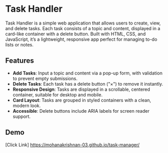 # Task Handler

Task Handler is a simple web application that allows users to create, view, and delete tasks. Each task consists of a topic and content, displayed in a card-like container with a delete button. Built with HTML, CSS, and JavaScript, it’s a lightweight, responsive app perfect for managing to-do lists or notes.

## Features
- **Add Tasks**: Input a topic and content via a pop-up form, with validation to prevent empty submissions.
- **Delete Tasks**: Each task has a delete button ("×") to remove it instantly.
- **Responsive Design**: Tasks are displayed in a scrollable, centered container, suitable for desktop and mobile.
- **Card Layout**: Tasks are grouped in styled containers with a clean, modern look.
- **Accessible**: Delete buttons include ARIA labels for screen reader support.

## Demo
[Click Link] https://mohanakrishnan-03.github.io/task-manager/ 



